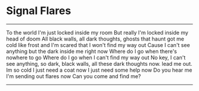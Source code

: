# Signal Flares

---

To the world I'm just locked inside my room
But really I'm locked inside my head of doom
All black walls, all dark thoughts,
ghosts that haunt got me cold like frost
and I'm scared
that I won't find my way out
Cause I can't see anything
but the dark inside me right now
Where do I go when there's nowhere to go
Where do I go when I can't find my way out
No key, I can't see anything,
so dark, black walls, all these dark thoughts now.
lead me out.
Im so cold
I just need a coat now
I just need some help now
Do you hear me
I'm sending out flares now
Can you come and find me?

---
